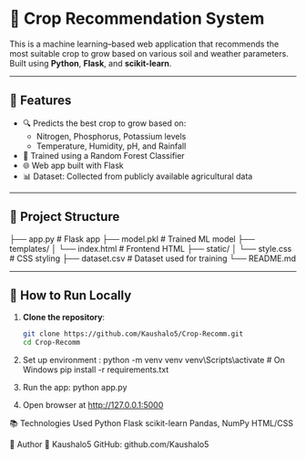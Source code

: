 # 🌾 Crop Recommendation System

This is a machine learning–based web application that recommends the most suitable crop to grow based on various soil and weather parameters.  
Built using **Python**, **Flask**, and **scikit-learn**.

---

## 🚀 Features

- 🔍 Predicts the best crop to grow based on:
  - Nitrogen, Phosphorus, Potassium levels
  - Temperature, Humidity, pH, and Rainfall
- 🧠 Trained using a Random Forest Classifier
- 🌐 Web app built with Flask
- 📊 Dataset: Collected from publicly available agricultural data

---

## 📁 Project Structure

├── app.py # Flask app
├── model.pkl # Trained ML model
├── templates/
│ └── index.html # Frontend HTML
├── static/
│ └── style.css # CSS styling
├── dataset.csv # Dataset used for training
└── README.md


---

## 🧪 How to Run Locally

1. **Clone the repository**:
   ```bash
   git clone https://github.com/Kaushalo5/Crop-Recomm.git
   cd Crop-Recomm
2. Set up environment :
   python -m venv venv
   venv\Scripts\activate        # On Windows
   pip install -r requirements.txt

3. Run the app:
   python app.py

4. Open browser at http://127.0.0.1:5000


📚 Technologies Used
Python
Flask
scikit-learn
Pandas, NumPy
HTML/CSS

🤝 Author
👤 Kaushalo5
GitHub: github.com/Kaushalo5
